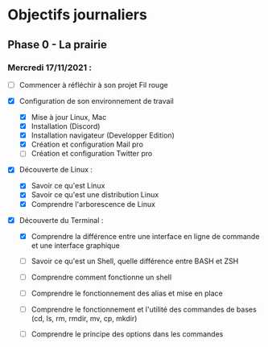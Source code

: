 # Objectifs journaliers

## Phase 0 - La prairie

### Mercredi 17/11/2021 :

* [ ] Commencer à réfléchir à son projet Fil rouge

* [X] Configuration de son environnement de travail
  * [X] Mise à jour Linux, Mac
  * [X] Installation (Discord)
  * [X] Installation navigateur (Developper Edition)
  * [X] Création et configuration Mail pro 
  * [ ] Création et configuration Twitter pro 

* [X] Découverte de Linux :
  * [X] Savoir ce qu'est Linux
  * [X] Savoir ce qu'est une distribution Linux
  * [X] Comprendre l'arborescence de Linux

* [X] Découverte du Terminal : 
  * [X] Comprendre la différence entre une interface en ligne de commande et une interface graphique
  * [ ] Savoir ce qu'est un Shell, quelle différence entre BASH et ZSH 
  * [ ] Comprendre comment fonctionne un shell
  * [ ] Comprendre le fonctionnement des alias et mise en place
  * [ ] Comprendre le fonctionnement et l'utilité des commandes de bases (cd, ls, rm, rmdir, mv, cp, mkdir)
  * [ ] Comprendre le principe des options dans les commandes

